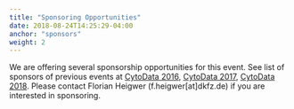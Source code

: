 ```yaml
---
title: "Sponsoring Opportunities"
date: 2018-08-24T14:25:29-04:00
anchor: "sponsors"
weight: 2
---
```


We are offering several sponsorship opportunities for this event. See list of sponsors of previous events at [CytoData 2016](http://2016.cytodata.org), [CytoData 2017](http://2017.cytodata.org), [CytoData 2018](http://2018.cytodata.org). Please contact Florian Heigwer (f.heigwer[at]dkfz.de) if you are interested in sponsoring.
